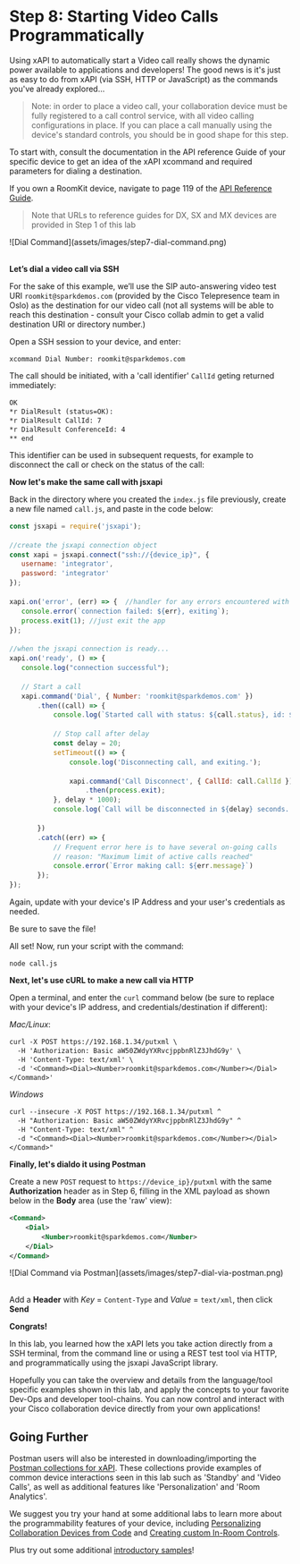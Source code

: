 # Step 8: Starting Video Calls Programmatically

Using xAPI to automatically start a Video call really shows the dynamic power available to applications and developers! The good news is it's just as easy to do from xAPI (via SSH, HTTP or JavaScript) as the commands you've already explored...

>Note: in order to place a video call, your collaboration device must be fully registered to a call control service, with all video calling configurations in place.  If you can place a call manually using the device's standard controls, you should be in good shape for this step.

To start with, consult the documentation in the API reference Guide of your specific device to get an idea of the xAPI xcommand and required parameters for dialing a destination.

If you own a RoomKit device, navigate to page 119 of the [API Reference Guide](https://www.cisco.com/c/dam/en/us/td/docs/telepresence/endpoint/ce92/room-kit-api-reference-guide-ce92.pdf).

> Note that URLs to reference guides for DX, SX and MX devices are provided in Step 1 of this lab

<div align="left">![Dial Command](assets/images/step7-dial-command.png)</div><br/>

**Let’s dial a video call via SSH**

For the sake of this example, we’ll use the SIP auto-answering video test URI `roomkit@sparkdemos.com` (provided by the Cisco Telepresence team in Oslo) as the destination for our video call (not all systems will be able to reach this destination - consult your Cisco collab admin to get a valid destination URI or directory number.)

Open a SSH session to your device, and enter:
```shell
xcommand Dial Number: roomkit@sparkdemos.com
```

The call should be initiated, with a 'call identifier' `CallId` geting returned immediately:

```shell
OK
*r DialResult (status=OK):
*r DialResult CallId: 7
*r DialResult ConferenceId: 4
** end
```

This identifier can be used in subsequent requests, for example to disconnect the call or check on the status of the call:

**Now let's make the same call with jsxapi**

Back in the directory where you created the `index.js` file previously, create a new file named `call.js`, and paste in the code below:

```javascript
const jsxapi = require('jsxapi');

//create the jsxapi connection object
const xapi = jsxapi.connect("ssh://{device_ip}", {
   username: 'integrator',
   password: 'integrator'
});

xapi.on('error', (err) => {  //handler for any errors encountered with jsxapi
   console.error(`connection failed: ${err}, exiting`);
   process.exit(1); //just exit the app
});

//when the jsxapi connection is ready...
xapi.on('ready', () => {
   console.log("connection successful");

   // Start a call
   xapi.command('Dial', { Number: 'roomkit@sparkdemos.com' })
       .then((call) => {
           console.log(`Started call with status: ${call.status}, id: ${call.CallId}`);

           // Stop call after delay
           const delay = 20;
           setTimeout(() => {
               console.log('Disconnecting call, and exiting.');

               xapi.command('Call Disconnect', { CallId: call.CallId })
                   .then(process.exit);
           }, delay * 1000);
           console.log(`Call will be disconnected in ${delay} seconds...`);

       })
       .catch((err) => {
           // Frequent error here is to have several on-going calls
           // reason: "Maximum limit of active calls reached"
           console.error(`Error making call: ${err.message}`)
       });
});
```

Again, update with your device's IP Address and your user's credentials as needed.

Be sure to save the file!

All set! Now, run your script with the command:
```shell
node call.js
```

**Next, let's use cURL to make a new call via HTTP**

Open a terminal, and enter the `curl` command below (be sure to replace with your device's IP address, and credentials/destination if different):

 _Mac/Linux_:

```shell
curl -X POST https://192.168.1.34/putxml \
  -H 'Authorization: Basic aW50ZWdyYXRvcjppbnRlZ3JhdG9y' \
  -H 'Content-Type: text/xml' \
  -d '<Command><Dial><Number>roomkit@sparkdemos.com</Number></Dial></Command>'
```

_Windows_

```shell
curl --insecure -X POST https://192.168.1.34/putxml ^
  -H "Authorization: Basic aW50ZWdyYXRvcjppbnRlZ3JhdG9y" ^
  -H "Content-Type: text/xml" ^
  -d "<Command><Dial><Number>roomkit@sparkdemos.com</Number></Dial></Command>"
```

**Finally, let's dialdo it using Postman**

Create a new `POST` request to `https://device_ip}/putxml` with the same **Authorization** header as in Step 6, filling in the XML payload as shown below in the **Body** area (use the 'raw' view):

```xml
<Command>
    <Dial>
        <Number>roomkit@sparkdemos.com</Number>
    </Dial>
</Command>
```

<div align="left">![Dial Command via Postman](assets/images/step7-dial-via-postman.png)</div><br/>

Add a **Header** with _Key_ = `Content-Type` and _Value_ = `text/xml`, then click **Send**

**Congrats!**

In this lab, you learned how the xAPI lets you take action directly from a SSH terminal, from the command line or using a REST test tool via HTTP, and programmatically using the jsxapi JavaScript library.

Hopefully you can take the overview and details from the language/tool specific examples shown in this lab, and apply the concepts to your favorite Dev-Ops and developer tool-chains.  You can now control and interact with your Cisco collaboration device directly from your own applications!

## Going Further

Postman users will also be interested in downloading/importing the [Postman collections for xAPI](https://github.com/CiscoDevNet/postman-xapi). These collections provide examples of common device interactions seen in this lab such as 'Standby' and 'Video Calls', as well as additional features like 'Personalization' and 'Room Analytics'.

We suggest you try your hand at some additional labs to learn more about the programmability features of your device, including [Personalizing Collaboration Devices from Code](https://learninglabs.cisco.com/lab/collab-xapi-branding/step/1) and [Creating custom In-Room Controls](https://learninglabs.cisco.com/lab/collab-xapi-controls/step/1).

Plus try out some additional [introductory samples](https://github.com/ObjectIsAdvantag/xapi-samples)!
